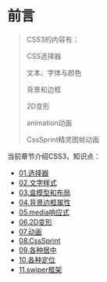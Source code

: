 # 前言

> CSS3的内容有：
> 
> CSS选择器
> 
> 文本、字体与颜色
> 
> 背景和边框
> 
> 2D变形
> 
> animation动画
> 
> CssSprint精灵图帧动画


当前章节介绍CSS3，知识点：

*  [01.选择器](01.md)
*  [02.文字样式](02.md)
*  [03.盒模型和布局](03.md)
*  [04.背景边框属性](04.md)
*  [05.media响应式](05.md)
*  [06.2D变形](06.md)
*  [07.动画](07.md)
*  [08.CssSprint](08.md)
*  [09.各种居中](09.md)
*  [10.各种定位](10.md)
*  [11.swiper框架](11.md)